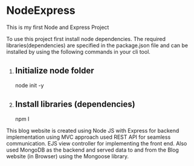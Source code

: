 # NodeExpress
This is my first Node and Express Project


To use this project first install node dependencies. The required libraries(dependencies) are specified in the package.json file and can be installed by using the following commands in your cli tool.
1. Initialize node folder
   -
   node init -y

2. Install libraries (dependencies)
   -
   npm I


This blog website is created using Node JS with Express for backend implementation using MVC approach used REST API for seamless communication. EJS view controller for implementing the front end. Also used MongoDB as the backend and served data to and from the Blog website (in Browser) using the Mongoose library.
